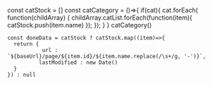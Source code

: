 const catStock = []
    const catCategory = ()=>{
   if(cat){
    cat.forEach( function(childArray) {
      childArray.catList.forEach(function(item){
        catStock.push(item.name)
      });
     });
   }
    }
    catCategory()


    const doneData = catStock ? catStock.map((item)=>{
      return {
               url : `${baseUrl}/page/${item.id}/${item.name.replace(/\s+/g, '-')}`,
              lastModified : new Date()
      }
    }) : null